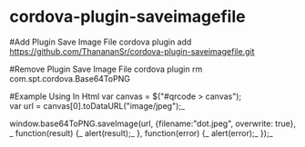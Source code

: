 # cordova-plugin-saveimagefile

#Add Plugin Save Image File
cordova plugin add https://github.com/ThanananSr/cordova-plugin-saveimagefile.git

#Remove Plugin Save Image File
cordova plugin rm com.spt.cordova.Base64ToPNG

#Example Using In Html
var canvas = $("#qrcode > canvas");<br/>
var url = canvas[0].toDataURL("image/jpeg");_

window.base64ToPNG.saveImage(url, {filename:"dot.jpeg", overwrite: true}, _
   function(result) {_
      alert(result);_
   }, function(error) {_
      alert(error);_
});_
